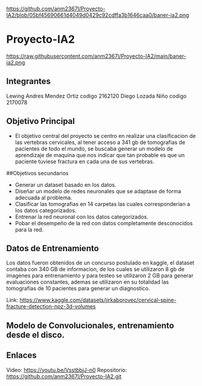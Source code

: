 https://github.com/anm2367l/Proyecto-IA2/blob/05bf45690661d4049d0429c92cdffa3b1646caa0/baner-ia2.png

# Proyecto-IA2
https://raw.githubusercontent.com/anm2367l/Proyecto-IA2/main/baner-ia2.png
## Integrantes
Lewing Andres Mendez Ortiz codigo 2162120
Diego Lozada Niño codigo 2170078

## Objetivo Principal

- El objetivo central del proyecto se centro en realizar una clasificacion de las vertebras cervicales, al tener acceso a 341 gb de tomografias de pacientes de todo el mundo, se buscaba generar un modelo de aprendizaje de maquina que nos indicar que tan probable es que un paciente tuviese fractura en cada una de sus vertebras.

##Objetivos secundarios

- Generar un dataset basado en los datos.
- Diseñar un modelo de redes neuronales que se adaptase de forma adecuada al problema.
- Clasificar las tomografias en 14 carpetas las cuales corresponderian a los datos categorizados.
- Entrenar la red neuronal con los datos categorizados.
- Pobar el desempeño de la red con datos completamente desconocidos para la red.


## Datos de Entrenamiento

Los datos fueron obtenidos de un concurso postulado en kaggle, el dataset contaba con 340 GB de informacion, de los cuales se utilizaron 8 gb de imagenes para entrenamiento y para testeo se utilizaron 2 GB para generar evaluaciones constantes, ademas se utilizaron en su totalidad las tomografias de 10 pacientes para generar un diagnostico.

Link: https://www.kaggle.com/datasets/jirkaborovec/cervical-spine-fracture-detection-npz-3d-volumes

## Modelo de Convolucionales, entrenamiento desde el disco.

## Enlaces

Video: https://youtu.be/VsstbbjJ-n0
Repositorio: https://github.com/anm2367l/Proyecto-IA2.git


